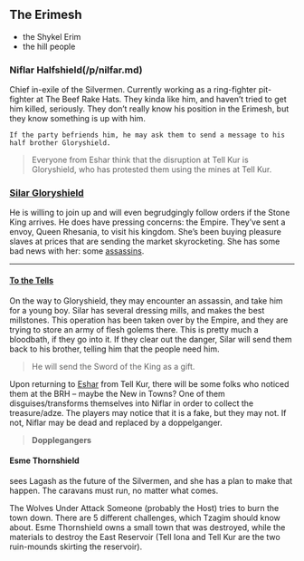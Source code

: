 ## The Erimesh
 + the Shykel Erim
 + the hill people

### Niflar Halfshield(/p/nilfar.md)

Chief in-exile of the Silvermen. Currently working as a ring-fighter pit-fighter at The Beef Rake Hats. They kinda like him, and haven’t tried to get him killed, seriously. They don’t really know his position in the Erimesh, but they know something is up with him. 

````
If the party befriends him, he may ask them to send a message to his half brother Gloryshield. 
````

> Everyone from Eshar think that the disruption at Tell Kur is Gloryshield, who has protested them using the mines at Tell Kur.


### [Silar Gloryshield](/p/silar.md)

He is willing to join up and will even begrudgingly follow orders if the Stone King arrives. He does have pressing concerns: the Empire. They’ve sent a envoy, Queen Rhesania, to visit his kingdom. She’s been buying pleasure slaves at prices that are sending the market skyrocketing. She has some bad news with her: some [assassins](/s/assassin.md).

---

#### [To the Tells](/l/tells#kur.md)

On the way to Gloryshield, they may encounter an assassin, and take him for a young boy. Silar has several dressing mills, and makes the best millstones. This operation has been taken over by the Empire, and they are trying to store an army of flesh golems there. This is pretty much a bloodbath, if they go into it. If they clear out the danger, Silar will send them back to his brother, telling him that the people need him. 

> He will send the Sword of the King as a gift.


Upon returning to [Eshar](/l/the_city.md) from Tell Kur, there will be some folks who noticed them at the BRH – maybe the New in Towns? One of them disguises/transforms themselves into Niflar in order to collect the treasure/adze. The players may notice that it is a fake, but they may not. If not, Niflar may be dead and replaced by a doppelganger.

> **Dopplegangers**  
#### Esme Thornshield 
sees Lagash as the future of the Silvermen, and she has a plan to make that happen. The caravans must run, no matter what comes.


The Wolves Under Attack
Someone (probably the Host) tries to burn the town down. There are 5 different challenges, which Tzagim should know about. Esme Thornshield owns a small town that was destroyed, while the materials to destroy the East Reservoir (Tell Iona and Tell Kur are the two ruin-mounds skirting the reservoir).


